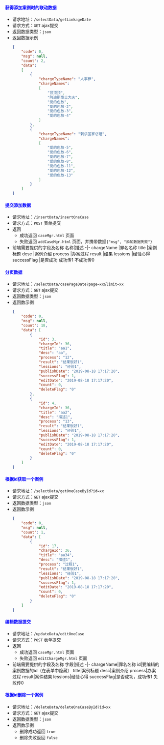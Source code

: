 #### <font color="blue">获得添加案例时的联动数据</font>
- 请求地址：`/selectData/getLinkageDate`
- 请求方式：`GET` ajax提交
- 返回数据类型：`json`
- 返回数据示例
    ```json
    {
        "code": 0,
        "msg": null,
        "count": 2,
        "data": 
        [
            {
                "chargeTypeName": "人事罪",
                "chargeNames": 
                [
                    "顶顶顶",
                    "阿迪斯发士大夫",
                    "爱的色放",
                    "爱的色放-2",
                    "爱的色放-3",
                    "爱的色放-4"
                ]
            },
            {
                "chargeTypeName": "刺杀国家总理",
                "chargeNames": 
                [
                    "爱的色放-5",
                    "爱的色放-6",
                    "爱的色放-7",
                    "爱的色放-8",
                    "爱的色放-11",
                    "爱的色放-12",
                    "爱的色放-13"
                ]
            }
        ]
    }
    ```

#### <font color="blue">提交添加数据</font>
- 请求地址：`/insertData/insertOneCase`
- 请求方式：`POST` 表单提交
- 返回
  + 成功返回 `caseMgr.html` 页面
  + 失败返回 `addCaseMgr.html` 页面，并携带数据`{"msg", "添加数据失败"}`
- 前端需要提供的字段及名称
    名称|描述
    -|-
    chargeName   |罪名名称
    title        |案例标题
    desc         |案例介绍
    process      |办案过程
    result       |结果
    lessions     |经验心得
    successFlag  |是否成功 成功传1 不成功传0

#### <font color="blue">分页数据</font>
- 请求地址：`/selectData/casePageDate?page=xx&limit=xx`
- 请求方式：`GET` ajax提交
- 返回数据类型：`json`
- 返回数示例
    ```json
    {
        "code": 0,
        "msg": null,
        "count": 18,
        "data": [
            {
                "id": 3,
                "chargeId": 36,
                "title": "aa1",
                "desc": "aa",
                "process": "12",
                "result": "结果很好1",
                "lessions": "经验1",
                "publishDate": "2019-08-18 17:17:20",
                "successFlag": 1,
                "editDate": "2019-08-18 17:17:20",
                "count": 0,
                "deleteFlag": "0"
            },
            {
                "id": 4,
                "chargeId": 36,
                "title": "aa2",
                "desc": "描述1",
                "process": "13",
                "result": "结果很好1",
                "lessions": "经验1",
                "publishDate": "2019-08-18 17:17:20",
                "successFlag": 1,
                "editDate": "2019-08-18 17:17:20",
                "count": 0,
                "deleteFlag": "0"
            }
        ]
    }
    ```

#### <font color="blue">根据id获取一个案例</font>
- 请求地址：`/selectData/getOneCaseById?id=xx`
- 请求方式：`GET` ajax提交
- 返回数据类型：`json`
- 返回数示例
    ```json
    {
        "code": 0,
        "msg": null,
        "count": 1,
        "data": [
            {
                "id": 17,
                "chargeId": 36,
                "title": "aa34",
                "desc": "描述1",
                "process": "过程1",
                "result": "结果很好1",
                "lessions": "经验1",
                "publishDate": "2019-08-18 17:17:20",
                "successFlag": 1,
                "editDate": "2019-08-18 17:17:20",
                "count": 0,
                "deleteFlag": "0"
            }
        ]
    }
    ```

#### <font color="blue">编辑数据提交</font>
- 请求地址：`/updateData/editOneCase`
- 请求方式：`POST` 表单提交
- 返回
  + 成功返回 `caseMgr.html` 页面
  + 失败返回 `editChargeMgr.html` 页面
- 前端需要提供的字段及名称
    字段|描述
    -|-
    chargeName|罪名名称
    id|要编辑的案例数据的id（在表单中隐藏）
    title|案例标题
    desc|案例介绍
    process|办案过程
    result|案件结果
    lessions|经验心得
    successFlag|是否成功，成功传1 失败传0

#### <font color="blue">根据id删除一个案例</font>
- 请求地址：`/deleteData/deleteOneCaseById?id=xx`
- 请求方式：`GET` ajax提交
- 返回数据类型：`json`
- 返回数示例
  + 删除成功返回 `true`
  + 删除失败返回 `false`